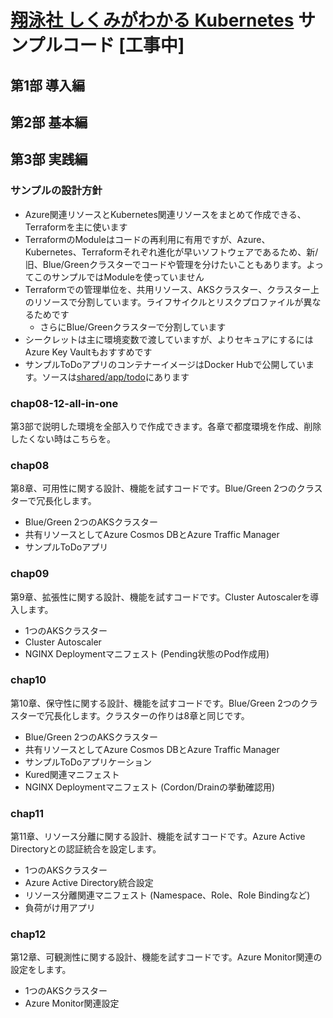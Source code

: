 # [翔泳社 しくみがわかる Kubernetes](https://www.shoeisha.co.jp/book/detail/9784798157849) サンプルコード [工事中]

## 第1部 導入編

## 第2部 基本編

## 第3部 実践編

### サンプルの設計方針

* Azure関連リソースとKubernetes関連リソースをまとめて作成できる、Terraformを主に使います
* TerraformのModuleはコードの再利用に有用ですが、Azure、Kubernetes、Terraformそれぞれ進化が早いソフトウェアであるため、新/旧、Blue/Greenクラスターでコードや管理を分けたいこともあります。よってこのサンプルではModuleを使っていません
* Terraformでの管理単位を、共用リソース、AKSクラスター、クラスター上のリソースで分割しています。ライフサイクルとリスクプロファイルが異なるためです
  * さらにBlue/Greenクラスターで分割しています
* シークレットは主に環境変数で渡していますが、よりセキュアにするにはAzure Key Vaultもおすすめです
* サンプルToDoアプリのコンテナーイメージはDocker Hubで公開しています。ソースは[shared/app/todo](https://github.com/ToruMakabe/Understanding-K8s/tree/master/shared/app/todo)にあります

### chap08-12-all-in-one

第3部で説明した環境を全部入りで作成できます。各章で都度環境を作成、削除したくない時はこちらを。

### chap08

第8章、可用性に関する設計、機能を試すコードです。Blue/Green 2つのクラスターで冗長化します。

* Blue/Green 2つのAKSクラスター
* 共有リソースとしてAzure Cosmos DBとAzure Traffic Manager
* サンプルToDoアプリ

### chap09

第9章、拡張性に関する設計、機能を試すコードです。Cluster Autoscalerを導入します。

* 1つのAKSクラスター
* Cluster Autoscaler
* NGINX Deploymentマニフェスト (Pending状態のPod作成用)

### chap10

第10章、保守性に関する設計、機能を試すコードです。Blue/Green 2つのクラスターで冗長化します。クラスターの作りは8章と同じです。

* Blue/Green 2つのAKSクラスター
* 共有リソースとしてAzure Cosmos DBとAzure Traffic Manager
* サンプルToDoアプリケーション
* Kured関連マニフェスト
* NGINX Deploymentマニフェスト (Cordon/Drainの挙動確認用)

### chap11

第11章、リソース分離に関する設計、機能を試すコードです。Azure Active Directoryとの認証統合を設定します。

* 1つのAKSクラスター
* Azure Active Directory統合設定
* リソース分離関連マニフェスト (Namespace、Role、Role Bindingなど)
* 負荷がけ用アプリ

### chap12

第12章、可観測性に関する設計、機能を試すコードです。Azure Monitor関連の設定をします。

* 1つのAKSクラスター
* Azure Monitor関連設定